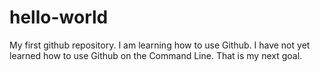 # hello-world
My first github repository.
I am learning how to use Github.
I have not yet learned how to use Github on the Command Line.  That is my next goal.
